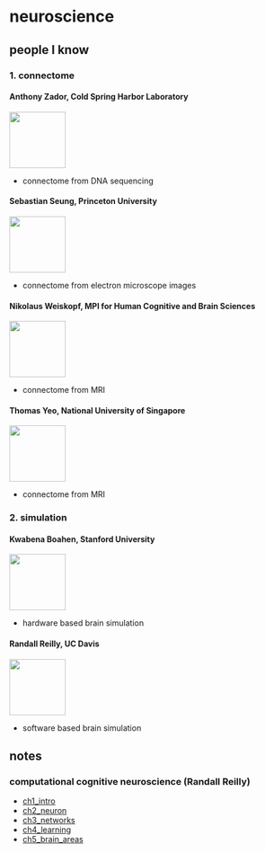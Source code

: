 
# neuroscience

## people I know

### 1. connectome

#### Anthony Zador, Cold Spring Harbor Laboratory

<img src="https://www.cshl.edu/wp-content/uploads/2022/02/Anthony-Zador_profile.jpg" width="100">

- connectome from DNA sequencing

#### Sebastian Seung, Princeton University

<img src="https://pni.princeton.edu/sites/default/files/styles/people_directory/public/images/faculty-details/seung.jpg?itok=S_aPILT4" width="100">

- connectome from electron microscope images

#### Nikolaus Weiskopf, MPI for Human Cognitive and Brain Sciences

<img src="https://pbs.twimg.com/profile_images/1012783452561829888/1DVGKCE2_400x400.jpg" width="100">

- connectome from MRI

#### Thomas Yeo, National University of Singapore

<img src="https://scholar.googleusercontent.com/citations?view_op=medium_photo&user=BOUzsU8AAAAJ&citpid=4" width="100">

- connectome from MRI

### 2. simulation

#### Kwabena Boahen, Stanford University

<img src="https://pi.tedcdn.com/r/pe.tedcdn.com/images/ted/49862_254x191.jpg?w=255" width="100">

- hardware based brain simulation

#### Randall Reilly, UC Davis

<img src="https://psychology.ucdavis.edu/people/oreilly/image_normal" width="100">

- software based brain simulation


## notes

### computational cognitive neuroscience (Randall Reilly)

- [ch1_intro](./notes/computational_cognitive_neuroscience/ch1_intro.md)
- [ch2_neuron](./notes/computational_cognitive_neuroscience/ch2_neuron.md)
- [ch3_networks](./notes/computational_cognitive_neuroscience/ch3_networks.md)
- [ch4_learning](./notes/computational_cognitive_neuroscience/ch4_learning.md)
- [ch5_brain_areas](./notes/computational_cognitive_neuroscience/ch5_brain_areas.md)
